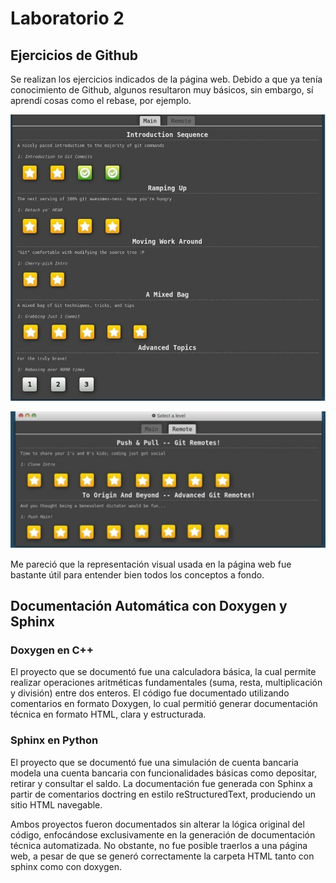 # Laboratorio 2

## Ejercicios de Github

Se realizan los ejercicios indicados de la página web. Debido a que ya tenía conocimiento de Github, algunos resultaron muy básicos, sin embargo, sí aprendí cosas como el rebase, por ejemplo. 

![Ejercicios Sección Main Github](EjerciciosMain.jpeg)

![Ejercicios Sección Remote LearningGithub](EjerciciosRemote.jpeg)

Me pareció que la representación visual usada en la página web fue bastante útil para entender bien todos los conceptos a fondo.

## Documentación Automática con Doxygen y Sphinx

### Doxygen en C++

El proyecto que se documentó fue una calculadora básica, la cual permite realizar operaciones aritméticas fundamentales (suma, resta, multiplicación y división) entre dos enteros. El código fue documentado utilizando comentarios en formato Doxygen, lo cual permitió generar documentación técnica en formato HTML, clara y estructurada.

### Sphinx en Python

El proyecto que se documentó fue una simulación de cuenta bancaria modela una cuenta bancaria con funcionalidades básicas como depositar, retirar y consultar el saldo. La documentación fue generada con Sphinx a partir de comentarios doctring en estilo reStructuredText, produciendo un sitio HTML navegable.


Ambos proyectos fueron documentados sin alterar la lógica original del código, enfocándose exclusivamente en la generación de documentación técnica automatizada. No obstante, no fue posible traerlos a una página web, a pesar de que se generó correctamente la carpeta HTML tanto con sphinx como con doxygen.